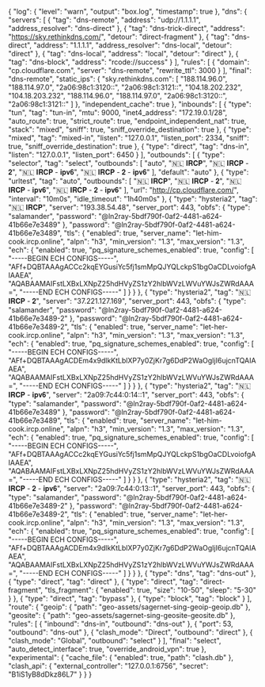 {
  "log": {
    "level": "warn",
    "output": "box.log",
    "timestamp": true
  },
  "dns": {
    "servers": [
      {
        "tag": "dns-remote",
        "address": "udp://1.1.1.1",
        "address_resolver": "dns-direct"
      },
      {
        "tag": "dns-trick-direct",
        "address": "https://sky.rethinkdns.com/",
        "detour": "direct-fragment"
      },
      {
        "tag": "dns-direct",
        "address": "1.1.1.1",
        "address_resolver": "dns-local",
        "detour": "direct"
      },
      {
        "tag": "dns-local",
        "address": "local",
        "detour": "direct"
      },
      {
        "tag": "dns-block",
        "address": "rcode://success"
      }
    ],
    "rules": [
      {
        "domain": "cp.cloudflare.com",
        "server": "dns-remote",
        "rewrite_ttl": 3000
      }
    ],
    "final": "dns-remote",
    "static_ips": {
      "sky.rethinkdns.com": [
        "188.114.96.0",
        "188.114.97.0",
        "2a06:98c1:3120::",
        "2a06:98c1:3121::",
        "104.18.202.232",
        "104.18.203.232",
        "188.114.96.0",
        "188.114.97.0",
        "2a06:98c1:3120::",
        "2a06:98c1:3121::"
      ]
    },
    "independent_cache": true
  },
  "inbounds": [
    {
      "type": "tun",
      "tag": "tun-in",
      "mtu": 9000,
      "inet4_address": "172.19.0.1/28",
      "auto_route": true,
      "strict_route": true,
      "endpoint_independent_nat": true,
      "stack": "mixed",
      "sniff": true,
      "sniff_override_destination": true
    },
    {
      "type": "mixed",
      "tag": "mixed-in",
      "listen": "127.0.0.1",
      "listen_port": 2334,
      "sniff": true,
      "sniff_override_destination": true
    },
    {
      "type": "direct",
      "tag": "dns-in",
      "listen": "127.0.0.1",
      "listen_port": 6450
    }
  ],
  "outbounds": [
    {
      "type": "selector",
      "tag": "select",
      "outbounds": [
        "auto",
        "🇳🇱 𝐈𝐑𝐂𝐏",
        "🇳🇱 𝐈𝐑𝐂𝐏 - 𝟐",
        "🇳🇱 𝐈𝐑𝐂𝐏 - 𝐢𝐩𝐯𝟔",
        "🇳🇱 𝐈𝐑𝐂𝐏 - 𝟐 - 𝐢𝐩𝐯𝟔"
      ],
      "default": "auto"
    },
    {
      "type": "urltest",
      "tag": "auto",
      "outbounds": [
        "🇳🇱 𝐈𝐑𝐂𝐏",
        "🇳🇱 𝐈𝐑𝐂𝐏 - 𝟐",
        "🇳🇱 𝐈𝐑𝐂𝐏 - 𝐢𝐩𝐯𝟔",
        "🇳🇱 𝐈𝐑𝐂𝐏 - 𝟐 - 𝐢𝐩𝐯𝟔"
      ],
      "url": "http://cp.cloudflare.com/",
      "interval": "10m0s",
      "idle_timeout": "1h40m0s"
    },
    {
      "type": "hysteria2",
      "tag": "🇳🇱 𝐈𝐑𝐂𝐏",
      "server": "193.38.54.48",
      "server_port": 443,
      "obfs": {
        "type": "salamander",
        "password": "@ln2ray-5bdf790f-0af2-4481-a624-41b66e7e3489"
      },
      "password": "@ln2ray-5bdf790f-0af2-4481-a624-41b66e7e3489",
      "tls": {
        "enabled": true,
        "server_name": "let-him-cook.ircp.online",
        "alpn": "h3",
        "min_version": "1.3",
        "max_version": "1.3",
        "ech": {
          "enabled": true,
          "pq_signature_schemes_enabled": true,
          "config": [
            "-----BEGIN ECH CONFIGS-----",
            "AFf+DQBTAAAgACCc2kqEYGusiYc5fj1smMpQJYQLckpS1bgOaCDLvoiofgAIAAEA",
            "AQABAAMAIFstLXBxLXNpZ25hdHVyZS1zY2hlbWVzLWVuYWJsZWRdAAA=",
            "-----END ECH CONFIGS-----"
          ]
        }
      }
    },
    {
      "type": "hysteria2",
      "tag": "🇳🇱 𝐈𝐑𝐂𝐏 - 𝟐",
      "server": "37.221.127.169",
      "server_port": 443,
      "obfs": {
        "type": "salamander",
        "password": "@ln2ray-5bdf790f-0af2-4481-a624-41b66e7e3489-2"
      },
      "password": "@ln2ray-5bdf790f-0af2-4481-a624-41b66e7e3489-2",
      "tls": {
        "enabled": true,
        "server_name": "let-her-cook.ircp.online",
        "alpn": "h3",
        "min_version": "1.3",
        "max_version": "1.3",
        "ech": {
          "enabled": true,
          "pq_signature_schemes_enabled": true,
          "config": [
            "-----BEGIN ECH CONFIGS-----",
            "AFf+DQBTAAAgACDEm4x9dlkKtLblXP7y0ZjKr7g6DdP2WaOgIjI6ujcnTQAIAAEA",
            "AQABAAMAIFstLXBxLXNpZ25hdHVyZS1zY2hlbWVzLWVuYWJsZWRdAAA=",
            "-----END ECH CONFIGS-----"
          ]
        }
      }
    },
    {
      "type": "hysteria2",
      "tag": "🇳🇱 𝐈𝐑𝐂𝐏 - 𝐢𝐩𝐯𝟔",
      "server": "2a09:7c44:0:14::1",
      "server_port": 443,
      "obfs": {
        "type": "salamander",
        "password": "@ln2ray-5bdf790f-0af2-4481-a624-41b66e7e3489"
      },
      "password": "@ln2ray-5bdf790f-0af2-4481-a624-41b66e7e3489",
      "tls": {
        "enabled": true,
        "server_name": "let-him-cook.ircp.online",
        "alpn": "h3",
        "min_version": "1.3",
        "max_version": "1.3",
        "ech": {
          "enabled": true,
          "pq_signature_schemes_enabled": true,
          "config": [
            "-----BEGIN ECH CONFIGS-----",
            "AFf+DQBTAAAgACCc2kqEYGusiYc5fj1smMpQJYQLckpS1bgOaCDLvoiofgAIAAEA",
            "AQABAAMAIFstLXBxLXNpZ25hdHVyZS1zY2hlbWVzLWVuYWJsZWRdAAA=",
            "-----END ECH CONFIGS-----"
          ]
        }
      }
    },
    {
      "type": "hysteria2",
      "tag": "🇳🇱 𝐈𝐑𝐂𝐏 - 𝟐 - 𝐢𝐩𝐯𝟔",
      "server": "2a09:7c44:0:13::1",
      "server_port": 443,
      "obfs": {
        "type": "salamander",
        "password": "@ln2ray-5bdf790f-0af2-4481-a624-41b66e7e3489-2"
      },
      "password": "@ln2ray-5bdf790f-0af2-4481-a624-41b66e7e3489-2",
      "tls": {
        "enabled": true,
        "server_name": "let-her-cook.ircp.online",
        "alpn": "h3",
        "min_version": "1.3",
        "max_version": "1.3",
        "ech": {
          "enabled": true,
          "pq_signature_schemes_enabled": true,
          "config": [
            "-----BEGIN ECH CONFIGS-----",
            "AFf+DQBTAAAgACDEm4x9dlkKtLblXP7y0ZjKr7g6DdP2WaOgIjI6ujcnTQAIAAEA",
            "AQABAAMAIFstLXBxLXNpZ25hdHVyZS1zY2hlbWVzLWVuYWJsZWRdAAA=",
            "-----END ECH CONFIGS-----"
          ]
        }
      }
    },
    {
      "type": "dns",
      "tag": "dns-out"
    },
    {
      "type": "direct",
      "tag": "direct"
    },
    {
      "type": "direct",
      "tag": "direct-fragment",
      "tls_fragment": {
        "enabled": true,
        "size": "10-50",
        "sleep": "5-30"
      }
    },
    {
      "type": "direct",
      "tag": "bypass"
    },
    {
      "type": "block",
      "tag": "block"
    }
  ],
  "route": {
    "geoip": {
      "path": "geo-assets/sagernet-sing-geoip-geoip.db"
    },
    "geosite": {
      "path": "geo-assets/sagernet-sing-geosite-geosite.db"
    },
    "rules": [
      {
        "inbound": "dns-in",
        "outbound": "dns-out"
      },
      {
        "port": 53,
        "outbound": "dns-out"
      },
      {
        "clash_mode": "Direct",
        "outbound": "direct"
      },
      {
        "clash_mode": "Global",
        "outbound": "select"
      }
    ],
    "final": "select",
    "auto_detect_interface": true,
    "override_android_vpn": true
  },
  "experimental": {
    "cache_file": {
      "enabled": true,
      "path": "clash.db"
    },
    "clash_api": {
      "external_controller": "127.0.0.1:6756",
      "secret": "B1iS1yB8dDkz86L7"
    }
  }
}
